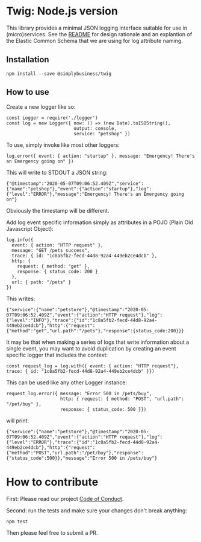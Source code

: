 # Twig: Node.js version

This library provides a minimal JSON logging interface suitable for use in (micro)services. See the [README](../README.md) for design rationale and an explantion of the Elastic Common Schema that we are using for log attribute naming.

## Installation

    npm install --save @simplybusiness/twig

## How to use

Create a new logger like so:

    const Logger = require('./logger')
    const log = new Logger({ now: () => (new Date).toISOString(),
                             output: console,
                             service: "petshop" })

To use, simply invoke like most other loggers:

    log.error({ event: { action: "startup" }, message: "Emergency! There's an Emergency going on" })

This will write to STDOUT a JSON string:

    {"@timestamp":"2020-05-07T09:06:52.409Z","service":{"name":"petshop"},"event":{"action":"startup"},"log":{"level":"ERROR"},"message":"Emergency! There's an Emergency going on"}

Obviously the timestamp will be different.

Add log event specific information simply as attributes in a POJO (Plain Old Javascript Object):

    log.info({
      event: { action: "HTTP request" },
      message: "GET /pets success",
      trace: { id: "1c8a5fb2-fecd-44d8-92a4-449eb2ce4dcb" },
      http: {
        request: { method: "get" },
        response: { status_code: 200 }
      },
      url: { path: "/pets" }
    })

This writes:

    {"service":{"name":"petstore"},"@timestamp":"2020-05-07T09:06:52.409Z","event":{"action":"HTTP request"},"log":{"level":"INFO"},"trace":{"id":"1c8a5fb2-fecd-44d8-92a4-449eb2ce4dcb"},"http":{"request":{"method":"get","url.path":"/pets"},"response":{status_code:200}}}

It may be that when making a series of logs that write information about a single event, you may want to avoid duplication by creating an event specific logger that includes the context:

    const request_log = log.with({ event: { action: "HTTP request"}, trace: { id: "1c8a5fb2-fecd-44d8-92a4-449eb2ce4dcb" }})

This can be used like any other Logger instance:

    request_log.error({ message: "Error 500 in /pets/buy",
                        http: { request: { method: "POST", "url.path": "/pet/buy" },
                        response: { status_code: 500 }})

will print:

    {"service":{"name":"petstore"},"@timestamp":"2020-05-07T09:06:52.409Z","event":{"action":"HTTP request"},"log":{"level":"ERROR"},"trace":{"id":"1c8a5fb2-fecd-44d8-92a4-449eb2ce4dcb"},"http":{"request":{"method":"POST","url.path":"/pet/buy"},"response":{"status_code":500}},"message":"Error 500 in /pets/buy"}

# How to contribute

First: Please read our project [Code of Conduct](../CODE_OF_CONDUCT.md).

Second: run the tests and make sure your changes don't break anything:

    npm test

Then please feel free to submit a PR.
